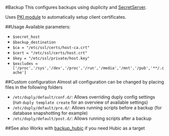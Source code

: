 #Backup
This configures backups using duplicity and [SecretServer](https://github.com/thexa4/secrets-server).

Uses [PKI module](https://forge.puppet.com/thexa4/pki) to automatically setup client certificates.

##Usage
Available parameters:

* `$secret_host`
* `$backup_destination`
* `$ca = "/etc/ssl/certs/host-ca.crt"`
* `$cert = "/etc/ssl/certs/host.crt"`
* `$key = "/etc/ssl/private/host.key"`
* `$excludes = ['/proc','/sys','/dev','/proc','/run','/media','/mnt','/pub','**/.cache']`

##Custom configuration
Almost all configuration can be changed by placing files in the following folders

* `/etc/duply/default/conf.d/`: Allows overriding duply config settings (run `duply template create` for an overview of available settings)
* `/etc/duply/default/pre.d/`: Allows running scripts before a backup (for database snapshotting for example)
* `/etc/duply/default/post.d/`: Allows running scripts after a backup

##See also
Works with [backup_hubic](https://forge.puppet.com/thexa4/backup_hubic) if you need Hubic as a target
